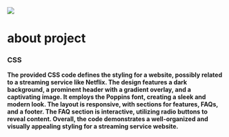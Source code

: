 <img src="https://encrypted-tbn0.gstatic.com/images?q=tbn:ANd9GcT1MzwLNljI9ntDpWOTwEWJ8uCyuA-J39Ijeg&usqp=CAU">
<h1>about project</h1>
<h3><b>CSS</h3>
<p>The provided CSS code defines the styling for a website, possibly related to a streaming service like Netflix. The design features a dark background, a prominent header with a gradient overlay, and a captivating image. It employs the Poppins font, creating a sleek and modern look. The layout is responsive, with sections for features, FAQs, and a footer. The FAQ section is interactive, utilizing radio buttons to reveal content. Overall, the code demonstrates a well-organized and visually appealing styling for a streaming service website.</p>
